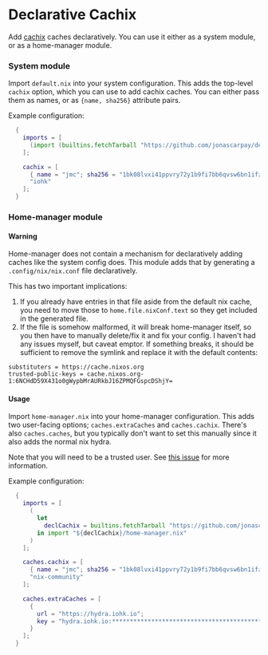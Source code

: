 # Declarative Cachix

Add [cachix](https://cachix.org/) caches declaratively.
You can use it either as a system module, or as a home-manager module.

### System module

Import `default.nix` into your system configuration.
This adds the top-level `cachix` option, which you can use to add cachix caches.
You can either pass them as names, or as `{name, sha256}` attribute pairs.

Example configuration:
```nix
  {
    imports = [
      (import (builtins.fetchTarball "https://github.com/jonascarpay/declarative-cachix/archive/a2aead56e21e81e3eda1dc58ac2d5e1dc4bf05d7.tar.gz"))
    ];

    cachix = [
      { name = "jmc"; sha256 = "1bk08lvxi41ppvry72y1b9fi7bb6qvsw6bn1ifzsn46s3j0idq0a"; }
      "iohk"
    ];
  }
```

### Home-manager module

#### Warning
Home-manager does not contain a mechanism for declaratively adding caches like the system config does.
This module adds that by generating a `.config/nix/nix.conf` file declaratively.

This has two important implications:
  1. If you already have entries in that file aside from the default nix cache, you need to move those to `home.file.nixConf.text` so they get included in the generated file.
  2. If the file is somehow malformed, it will break home-manager itself, so you then have to manually delete/fix it and fix your config. I haven't had any issues myself, but caveat emptor. If something breaks, it should be sufficient to remove the symlink and replace it with the default contents:
```
substituters = https://cache.nixos.org
trusted-public-keys = cache.nixos.org-1:6NCHdD59X431o0gWypbMrAURkbJ16ZPMQFGspcDShjY=
```

#### Usage

Import `home-manager.nix` into your home-manager configuration.
This adds two user-facing options; `caches.extraCaches` and `caches.cachix`.
There's also `caches.caches`, but you typically don't want to set this manually since it also adds the normal nix hydra.

Note that you will need to be a trusted user.
See [this issue](https://github.com/jonascarpay/declarative-cachix/issues/2) for more information.

Example configuration:
```nix
  {
    imports = [
      (
        let
          declCachix = builtins.fetchTarball "https://github.com/jonascarpay/declarative-cachix/archive/a2aead56e21e81e3eda1dc58ac2d5e1dc4bf05d7.tar.gz";
        in import "${declCachix}/home-manager.nix"
      )
    ];

    caches.cachix = [
      { name = "jmc"; sha256 = "1bk08lvxi41ppvry72y1b9fi7bb6qvsw6bn1ifzsn46s3j0idq0a"; }
      "nix-community"
    ];

    caches.extraCaches = [
      {
        url = "https://hydra.iohk.io";
        key = "hydra.iohk.io:********************************************";
      }
    ];
  }
```

